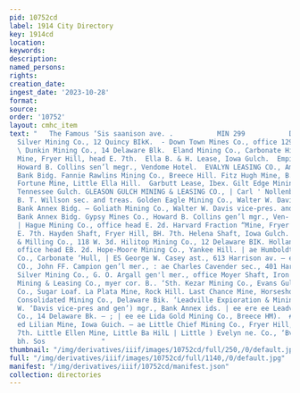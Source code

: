 ```yaml
---
pid: 10752cd
label: 1914 City Directory
key: 1914cd
location: 
keywords: 
description: 
named_persons: 
rights: 
creation_date: 
ingest_date: '2023-10-28'
format: 
source: 
order: '10752'
layout: cmhc_item
text: "   The Famous ‘Sis saanison ave. .           MIN 299           Doris Gold &
  Silver Mining Co., 12 Quincy BIkK.  - Down Town Mines Co., office 129 W. 8th. |
  \ Dunkin Mining Co., 14 Delaware Blk.  Eland Mining Co., Carbonate Hill.  El Paso
  Mine, Fryer Hill, head E. 7th.  Ella B. & H. Lease, Iowa Gulch.  Empire Mines Co.,
  Howard B. Collins sen’l megr., Vendome Hotel.  EVALYN LEASING CO., American National
  Bank Bidg. Fannie Rawlins Mining Co., Breece Hill. Fitz Hugh Mine, B. Fryer Hill.
  Fortune Mine, Little Ella Hill.  Garbutt Lease, Ibex. Gilt Edge Mining Co., East
  Tennessee Gulch. GLEASON GULCH MINING & LEASING CO., | Carl ' Nollenberger pres.,
  B. T. Willson sec. and treas. Golden Eagle Mining Co., Walter W. Davis sec., 16
  Bank Annex Bidg. — Goliath Mining Co., Walter W. Davis vice-pres. and gen’l mgr.,
  Bank Annex Bidg. Gypsy Mines Co., Howard B. Collins gen’l mgr., Ven- dome Hotel.
  | Hague Mining Co., office head E. 2d. Harvard Fraction “Mine, Fryer Hill, head
  E. 7th. Hayden Shaft, Fryer Hill, BH. 7th. Helena Shaft, Iowa Gulch. Highland Mining
  & Milling Co., 118 W. 3d. Hilitop Mining Co., 12 Delaware BIK. Holland Mining Co.,
  office head EB. 2d. Hope-Moore Mining Co., Yankee Hill. | ae Humboldt Mining & Smelting
  Co., Carbonate ‘Hull, | ES George W. Casey ast., 613 Harrison av. — ee IBEX MINING
  CO., John FF. Campion gen’l mer., : ae Charles Cavender sec., 401 Harrison av. Iron
  Silver Mining Co., G. O. Argall gen'l mer., office Moyer Shaft, Iron Hill. Jolly
  Mining & Leasing Co., myer cor. B.. ‘Sth. Kezar Mining Co., Evans Gulch Kyle Mining
  Co., Sugar Loaf. La Plata Mine, Rock Hill. Last Chance Mine, Horseshoe Gulch. Leadville
  Consolidated Mining Co., Delaware Bik. ‘Leadville Expioration & Mining Co., Walter
  W. ‘Davis vice-pres and gen’) mgr., Bank Annex ids. | ee ere ee Leadville Mining
  Co., 14 Delaware Bk. — ; | ee ee Lida Gold Mining Co., Breece HM).  #-  } +. | ee
  ed Lilian Mine, Iowa Guich. — ae Little Chief Mining Co., Fryer Hill, head ot n
  7th. Little Ellen Mine, Little Ba HilL | Little ) Evelyn ne. Co., ‘Bvans ¢ Ga le
  bh. Sos              "
thumbnail: "/img/derivatives/iiif/images/10752cd/full/250,/0/default.jpg"
full: "/img/derivatives/iiif/images/10752cd/full/1140,/0/default.jpg"
manifest: "/img/derivatives/iiif/10752cd/manifest.json"
collection: directories
---
```

